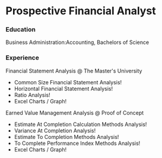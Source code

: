 # Prospective Financial Analyst

### Education
Business Administration:Accounting, Bachelors of Science

### Experience
Financial Statement Analysis @ The Master's University
- Common Size Financial Statement Analysis!
- Horizontal Financial Statement Analysis!
- Ratio Analysis!
- Excel Charts / Graph!

Earned Value Management Analysis @ Proof of Concept
- Estimate At Completion Calculation Methods Analysis!
- Variance At Completion Analysis!
- Estimate To Completion Methods Analysis!
- To Complete Performance Index Methods Analysis!
- Excel Charts / Graph!
